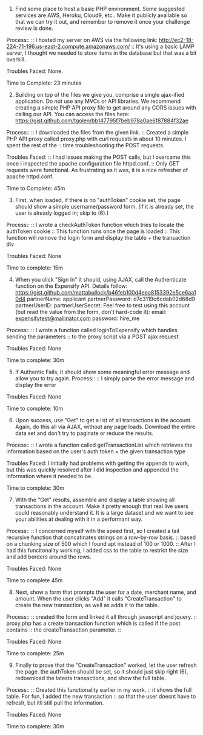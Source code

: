 1) Find some place to host a basic PHP environment. Some suggested services are AWS, Heroku, Cloud9, etc.. 
Make it publicly available so that we can try it out, and remember to remove it once your challenge review is done.

Process::
:: I hosted my server on AWS via the following link: http://ec2-18-224-71-196.us-east-2.compute.amazonaws.com/
:: It's using a basic LAMP server, I thought we needed to store items in the database but that was a bit overkill.

Troubles Faced:
None. 

Time to Complete:
23 minutes

2) Building on top of the files we give you, comprise a single ajax-ified application. Do not use any MVCs or API libraries. 
We recommend creating a simple PHP API proxy file to get around any CORS issues with calling our API. 
You can access the files here: https://gist.github.com/tgolen/bb147795f7beb978a0ae6f87884f32ae

Process::
:: I downloaded the files from the given link.
:: Created a simple PHP API proxy called proxy.php with curl requests in about 10 minutes. I spent the rest of the
:: time troubleshooting the POST requests.

Troubles Faced:
:: I had issues making the POST calls, but I overcame this once I inspected the apache configuration file httpd.conf.
:: Only GET requests were functional. As frustrating as it was, it is a nice refresher of apache httpd.conf.

Time to Complete:
45m

3) First, when loaded, if there is no "authToken" cookie set, the page should show a simple username/password form. 
(if it is already set, the user is already logged in; skip to (6).)

Process::
:: I wrote a checkAuthToken function which tries to locate the authToken cookie
:: This function runs once the page is loaded
:: This function will remove the login form and display the table + the transaction div

Troubles Faced:
None

Time to complete:
15m


4) When you click "Sign In" it should, using AJAX, call the Authenticate function on the Expensify API. Details follow:
	https://gist.github.com/mattabullock/b46feb100d4eea8153392e5ce6aa10d4
	partnerName: applicant
	partnerPassword: d7c3119c6cdab02d68d9
	partnerUserID: <email address>
	partnerUserSecret: <password>
	Feel free to test using this account (but read the value from the form, don't hard-code it):
	email: expensifytest@mailinator.com
	password: hire_me

Process::
:: I wrote a function called loginToExpensify which handles sending the parameters
:: to the proxy script via a POST ajax request

Troubles Faced:
None

Time to complete:
30m


5) If Authentic Fails, it should show some meaningful error message and allow you to try again.
Process::
:: I simply parse the error message and display the error

Troubles Faced:
None

Time to complete:
10m

6) Upon success, use "Get" to get a list of all transactions in the account. Again, do this all via AJAX, without any page loads. 
Download the entire data set and don't try to paginate or reduce the results.

Process:: 
:: I wrote a function called getTransactionList which retrieves the information based on the user's auth token + the given transaction type

Troubles Faced:
I initially had problems with getting the appends to work, but this was quickly resolved after I did inspection and appended the information where it needed to be.

Time to complete:
30m

7) With the "Get" results, assemble and display a table showing all transactions in the account. 
Make it pretty enough that real live users could reasonably understand it. It is a large dataset 
and we want to see your abilities at dealing with it in a performant way.

Process::
:: I concerned myself with the speed first, so I created a tail recursive function that concatinates strings on a row-by-row basis.
:: based on a chunking size of 500 which I found apt instead of 100 or 1000. 
:: After I had this funcitonality working, I added css to the table to restrict the size and add borders around the rows.

Troubles Faced:
None

Time to complete 
45m
 
8) Next, show a form that prompts the user for a date, merchant name, and amount. When the user clicks "Add" it calls 
"CreateTransaction" to create the new transaction, as well as adds it to the table.

Process::
:: created the form and linked it all through javascript and jquery. 
:: proxy.php has a create transaction function which is called if the post contains
:: the createTransaction parameter.
:: 

Troubles Faced:
None

Time to complete:
25m

9) Finally to prove that the "CreateTransaction" worked, let the user refresh the page. 
the authToken should be set, so it should just skip right (6), 
redownload the latests transactions, and show the full table.

Process::
:: Created this functionality earlier in my work.
:: it shows the full table. For fun, I added the new transaction
:: so that the user doesnt have to refresh, but itll still pull the information.

Troubles Faced:
None

Time to complete:
30m

